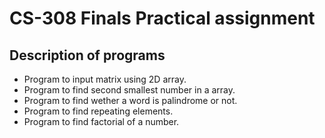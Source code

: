 # CS-308 Finals Practical assignment
## Description of programs
- Program to input matrix using 2D array.
- Program to find second smallest number in a array.
- Program to find wether a word is palindrome or not.
- Program to find repeating elements.
- Program to find factorial of a number.
